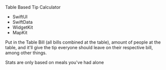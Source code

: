 Table Based Tip Calculator
- SwiftUI
- SwiftData
- WidgetKit
- MapKit

Put in the Table Bill (all bills combined at the table), amount of people at the table, 
and it'll give the tip everyone should leave on their respective bill, among other things.

Stats are only based on meals you've had alone
